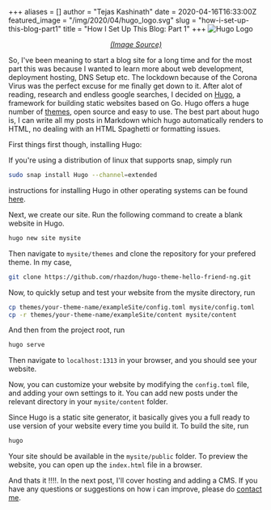 +++
aliases = []
author = "Tejas Kashinath"
date = 2020-04-16T16:33:00Z
featured_image = "/img/2020/04/hugo_logo.svg"
slug = "how-i-set-up-this-blog-part1"
title = "How I Set Up This Blog: Part 1"
+++
![Hugo Logo](/img/2020/04/hugo_logo.svg)
<center><em><a href="https://gohugo.io/">(Image Source)</a></em></center>

So, I've been meaning to start a blog site for a long time and for the most part this was because I wanted to learn more about web development, deployment hosting, DNS Setup etc. The lockdown because of the Corona Virus was the perfect excuse for me finally get down to it. After alot of reading, research and endless google searches, I decided on  [Hugo](https://gohugo.io), a framework for building static websites based on Go. Hugo offers a huge number of [themes](https://themes.gohugo.io/), open source and easy to use. The best part about hugo is, I can write all my posts in Markdown which hugo automatically renders to HTML, no dealing with an HTML Spaghetti or formatting issues. 

First things first though, installing Hugo: 

If you're using a distribution of linux that supports snap, simply run
```bash
sudo snap install Hugo --channel=extended
```
instructions for installing Hugo in other operating systems can be found [here](https://gohugo.io/getting-started/installing/).

Next, we create our site. Run the following command to create a blank website in Hugo. 
```bash
hugo new site mysite
```
Then navigate to ```mysite/themes``` and clone the repository for your prefered theme. In my case, 
```bash
git clone https://github.com/rhazdon/hugo-theme-hello-friend-ng.git
```
Now, to quickly setup and test your website from the mysite directory, run

```bash
cp themes/your-theme-name/exampleSite/config.toml mysite/config.toml
cp -r themes/your-theme-name/exampleSite/content mysite/content
```
And then from the project root, run
```bash
hugo serve
```
Then navigate to ```localhost:1313``` in your browser, and you should see your website. 

Now, you can customize your website by modifying the ```config.toml``` file, and adding your own settings to it.  You can add new posts under the relevant directory in your ```mysite/content``` folder.

Since Hugo is a static site generator, it basically gives you a full ready to use version of your website every time you build it. To build the site, run
```bash
hugo
```
Your site should be available in the ```mysite/public``` folder. To preview the website, you can open up the ```index.html``` file in a browser. 

And thats it !!!!. In the next post, I'll cover hosting and adding a CMS. If you have any questions or suggestions on how i can improve, please do [contact me](/contact).



